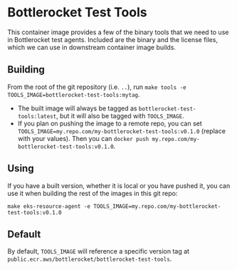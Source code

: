 # Bottlerocket Test Tools

This container image provides a few of the binary tools that we need to use in Bottlerocket test agents.
Included are the binary and the license files, which we can use in downstream container image builds.

## Building

From the root of the git repository (i.e. `..`), run `make tools -e TOOLS_IMAGE=bottlerocket-test-tools:mytag`.

- The built image will always be tagged as `bottlerocket-test-tools:latest`, but it will also be tagged with `TOOLS_IMAGE`.
- If you plan on pushing the image to a remote repo, you can set `TOOLS_IMAGE=my.repo.com/my-bottlerocket-test-tools:v0.1.0` (replace with your values). Then you can `docker push my.repo.com/my-bottlerocket-test-tools:v0.1.0`.

## Using

If you have a built version, whether it is local or you have pushed it, you can use it when building the rest of the images in this git repo:

```shell
make eks-resource-agent -e TOOLS_IMAGE=my.repo.com/my-bottlerocket-test-tools:v0.1.0
```

## Default

By default, `TOOLS_IMAGE` will reference a specific version tag at `public.ecr.aws/bottlerocket/bottlerocket-test-tools`.
